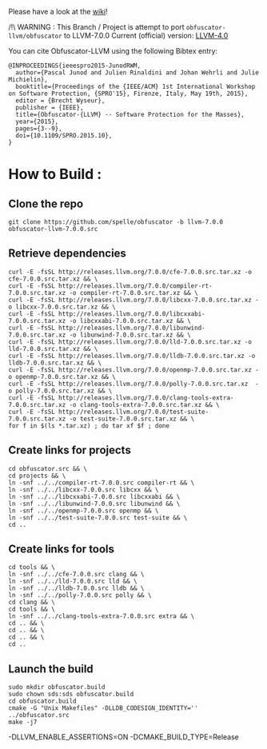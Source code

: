 

Please have a look at the [wiki](https://github.com/obfuscator-llvm/obfuscator/wiki)!

/!\ WARNING : This Branch / Project is attempt to port `obfuscator-llvm/obfuscator` to LLVM-7.0.0
Current (official) version: [LLVM-4.0](https://github.com/obfuscator-llvm/obfuscator/tree/llvm-4.0)

You can cite Obfuscator-LLVM using the following Bibtex entry:

```
@INPROCEEDINGS{ieeespro2015-JunodRWM,
  author={Pascal Junod and Julien Rinaldini and Johan Wehrli and Julie Michielin},
  booktitle={Proceedings of the {IEEE/ACM} 1st International Workshop on Software Protection, {SPRO'15}, Firenze, Italy, May 19th, 2015},
  editor = {Brecht Wyseur},
  publisher = {IEEE},
  title={Obfuscator-{LLVM} -- Software Protection for the Masses},
  year={2015},
  pages={3--9},
  doi={10.1109/SPRO.2015.10},
}
```

# How to Build :

  ## Clone the repo

```
git clone https://github.com/spelle/obfuscator -b llvm-7.0.0 obfuscator-llvm-7.0.0.src
```

  ## Retrieve dependencies

```
curl -E -fsSL http://releases.llvm.org/7.0.0/cfe-7.0.0.src.tar.xz -o cfe-7.0.0.src.tar.xz && \
curl -E -fsSL http://releases.llvm.org/7.0.0/compiler-rt-7.0.0.src.tar.xz -o compiler-rt-7.0.0.src.tar.xz && \
curl -E -fsSL http://releases.llvm.org/7.0.0/libcxx-7.0.0.src.tar.xz -o libcxx-7.0.0.src.tar.xz && \
curl -E -fsSL http://releases.llvm.org/7.0.0/libcxxabi-7.0.0.src.tar.xz -o libcxxabi-7.0.0.src.tar.xz && \
curl -E -fsSL http://releases.llvm.org/7.0.0/libunwind-7.0.0.src.tar.xz -o libunwind-7.0.0.src.tar.xz && \
curl -E -fsSL http://releases.llvm.org/7.0.0/lld-7.0.0.src.tar.xz -o lld-7.0.0.src.tar.xz && \
curl -E -fsSL http://releases.llvm.org/7.0.0/lldb-7.0.0.src.tar.xz -o lldb-7.0.0.src.tar.xz && \
curl -E -fsSL http://releases.llvm.org/7.0.0/openmp-7.0.0.src.tar.xz -o openmp-7.0.0.src.tar.xz && \
curl -E -fsSL http://releases.llvm.org/7.0.0/polly-7.0.0.src.tar.xz  -o polly-7.0.0.src.tar.xz && \
curl -E -fsSL http://releases.llvm.org/7.0.0/clang-tools-extra-7.0.0.src.tar.xz -o clang-tools-extra-7.0.0.src.tar.xz && \
curl -E -fsSL http://releases.llvm.org/7.0.0/test-suite-7.0.0.src.tar.xz -o test-suite-7.0.0.src.tar.xz && \
for f in $(ls *.tar.xz) ; do tar xf $f ; done
```

  ## Create links for projects

```
cd obfuscator.src && \
cd projects && \
ln -snf ../../compiler-rt-7.0.0.src compiler-rt && \
ln -snf ../../libcxx-7.0.0.src libcxx && \
ln -snf ../../libcxxabi-7.0.0.src libcxxabi && \
ln -snf ../../libunwind-7.0.0.src libunwind && \
ln -snf ../../openmp-7.0.0.src openmp && \
ln -snf ../../test-suite-7.0.0.src test-suite && \
cd ..
```

  ## Create links for tools

```
cd tools && \
ln -snf ../../cfe-7.0.0.src clang && \
ln -snf ../../lld-7.0.0.src lld && \
ln -snf ../../lldb-7.0.0.src lldb && \
ln -snf ../../polly-7.0.0.src polly && \
cd clang && \
cd tools && \
ln -snf ../../clang-tools-extra-7.0.0.src extra && \
cd .. && \
cd .. && \
cd .. && \
cd ..
```

 ## Launch the build

```
sudo mkdir obfuscator.build
sudo chown sds:sds obfuscator.build
cd obfuscator.build
cmake -G "Unix Makefiles" -DLLDB_CODESIGN_IDENTITY='' ../obfuscator.src
make -j7
```

-DLLVM_ENABLE_ASSERTIONS=ON 
-DCMAKE_BUILD_TYPE=Release
